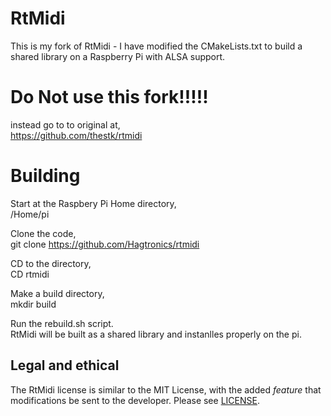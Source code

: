 # RtMidi

This is my fork of RtMidi - I have modified the CMakeLists.txt to build a shared library on a Raspberry Pi with ALSA support.

# Do Not use this fork!!!!!
   
instead go to to original at,  
https://github.com/thestk/rtmidi  
  
# Building  
  Start at the Raspbery Pi Home directory,  
  /Home/pi  
    
  Clone the code,  
  git clone https://github.com/Hagtronics/rtmidi  
   
  CD to the directory,  
  CD rtmidi  
  
  Make a build directory,  
  mkdir build  
   
  Run the rebuild.sh script.  
  RtMidi will be built as a shared library and instanlles properly on the pi.  
    
## Legal and ethical

The RtMidi license is similar to the MIT License, with the added *feature* that modifications be sent to the developer.  Please see [LICENSE](LICENSE).
